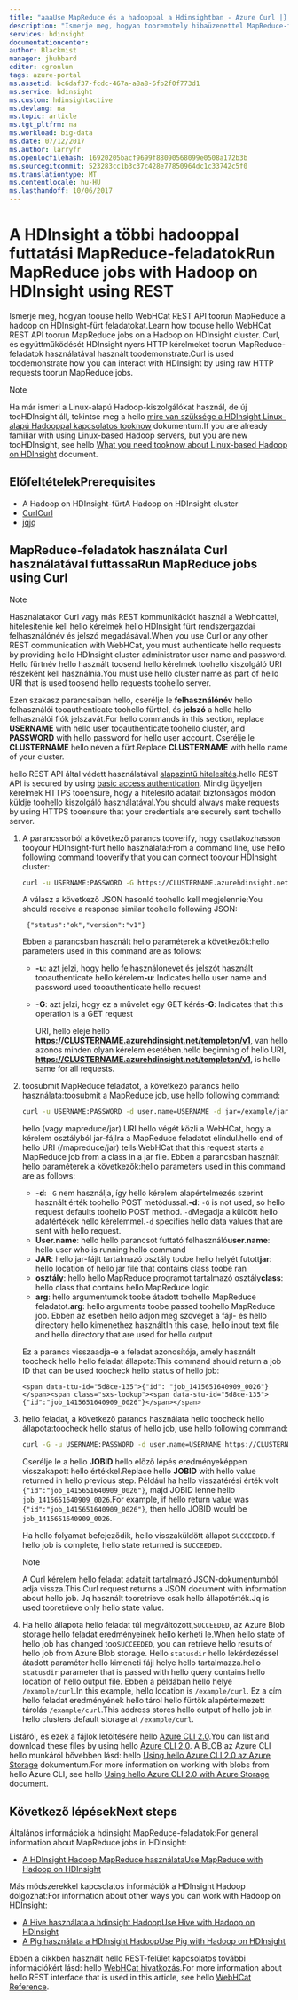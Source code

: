```yaml
---
title: "aaaUse MapReduce és a hadooppal a Hdinsightban - Azure Curl |} Microsoft Docs"
description: "Ismerje meg, hogyan tooremotely hibaüzenettel MapReduce-feladatok Hadoop on HDInsight használata Curl használatával."
services: hdinsight
documentationcenter: 
author: Blackmist
manager: jhubbard
editor: cgronlun
tags: azure-portal
ms.assetid: bc6daf37-fcdc-467a-a8a8-6fb2f0f773d1
ms.service: hdinsight
ms.custom: hdinsightactive
ms.devlang: na
ms.topic: article
ms.tgt_pltfrm: na
ms.workload: big-data
ms.date: 07/12/2017
ms.author: larryfr
ms.openlocfilehash: 16920205bacf9699f88090568099e0508a172b3b
ms.sourcegitcommit: 523283cc1b3c37c428e77850964dc1c33742c5f0
ms.translationtype: MT
ms.contentlocale: hu-HU
ms.lasthandoff: 10/06/2017
---
```

# <a name="run-mapreduce-jobs-with-hadoop-on-hdinsight-using-rest"></a><span data-ttu-id="5d8ce-103">A HDInsight a többi hadooppal futtatási MapReduce-feladatok</span><span class="sxs-lookup"><span data-stu-id="5d8ce-103">Run MapReduce jobs with Hadoop on HDInsight using REST</span></span>

<span data-ttu-id="5d8ce-104">Ismerje meg, hogyan toouse hello WebHCat REST API toorun MapReduce a hadoop on HDInsight-fürt feladatokat.</span><span class="sxs-lookup"><span data-stu-id="5d8ce-104">Learn how toouse hello WebHCat REST API toorun MapReduce jobs on a Hadoop on HDInsight cluster.</span></span> <span data-ttu-id="5d8ce-105">Curl, és együttműködését HDInsight nyers HTTP kérelmeket toorun MapReduce-feladatok használatával használt toodemonstrate.</span><span class="sxs-lookup"><span data-stu-id="5d8ce-105">Curl is used toodemonstrate how you can interact with HDInsight by using raw HTTP requests toorun MapReduce jobs.</span></span>

> [!NOTE]
> <span data-ttu-id="5d8ce-106">Ha már ismeri a Linux-alapú Hadoop-kiszolgálókat használ, de új tooHDInsight áll, tekintse meg a hello [mire van szüksége a HDInsight Linux-alapú Hadooppal kapcsolatos tooknow](hdinsight-hadoop-linux-information.md) dokumentum.</span><span class="sxs-lookup"><span data-stu-id="5d8ce-106">If you are already familiar with using Linux-based Hadoop servers, but you are new tooHDInsight, see hello [What you need tooknow about Linux-based Hadoop on HDInsight](hdinsight-hadoop-linux-information.md) document.</span></span>


## <span data-ttu-id="5d8ce-107"><a id="prereq"></a>Előfeltételek</span><span class="sxs-lookup"><span data-stu-id="5d8ce-107"><a id="prereq"></a>Prerequisites</span></span>

* <span data-ttu-id="5d8ce-108">A Hadoop on HDInsight-fürt</span><span class="sxs-lookup"><span data-stu-id="5d8ce-108">A Hadoop on HDInsight cluster</span></span>
* [<span data-ttu-id="5d8ce-109">Curl</span><span class="sxs-lookup"><span data-stu-id="5d8ce-109">Curl</span></span>](http://curl.haxx.se/)
* [<span data-ttu-id="5d8ce-110">jq</span><span class="sxs-lookup"><span data-stu-id="5d8ce-110">jq</span></span>](http://stedolan.github.io/jq/)

## <span data-ttu-id="5d8ce-111"><a id="curl"></a>MapReduce-feladatok használata Curl használatával futtassa</span><span class="sxs-lookup"><span data-stu-id="5d8ce-111"><a id="curl"></a>Run MapReduce jobs using Curl</span></span>

> [!NOTE]
> <span data-ttu-id="5d8ce-112">Használatakor Curl vagy más REST kommunikációt használ a Webhcattel, hitelesítenie kell hello kérelmek hello HDInsight fürt rendszergazdai felhasználónév és jelszó megadásával.</span><span class="sxs-lookup"><span data-stu-id="5d8ce-112">When you use Curl or any other REST communication with WebHCat, you must authenticate hello requests by providing hello HDInsight cluster administrator user name and password.</span></span> <span data-ttu-id="5d8ce-113">Hello fürtnév hello használt toosend hello kérelmek toohello kiszolgáló URI részeként kell használnia.</span><span class="sxs-lookup"><span data-stu-id="5d8ce-113">You must use hello cluster name as part of hello URI that is used toosend hello requests toohello server.</span></span>
>
> <span data-ttu-id="5d8ce-114">Ezen szakasz parancsaiban hello, cserélje le **felhasználónév** hello felhasználói tooauthenticate toohello fürttel, és **jelszó** a hello hello felhasználói fiók jelszavát.</span><span class="sxs-lookup"><span data-stu-id="5d8ce-114">For hello commands in this section, replace **USERNAME** with hello user tooauthenticate toohello cluster, and **PASSWORD** with hello password for hello user account.</span></span> <span data-ttu-id="5d8ce-115">Cserélje le **CLUSTERNAME** hello néven a fürt.</span><span class="sxs-lookup"><span data-stu-id="5d8ce-115">Replace **CLUSTERNAME** with hello name of your cluster.</span></span>
>
> <span data-ttu-id="5d8ce-116">hello REST API által védett használatával [alapszintű hitelesítés](http://en.wikipedia.org/wiki/Basic_access_authentication).</span><span class="sxs-lookup"><span data-stu-id="5d8ce-116">hello REST API is secured by using [basic access authentication](http://en.wikipedia.org/wiki/Basic_access_authentication).</span></span> <span data-ttu-id="5d8ce-117">Mindig ügyeljen kérelmek HTTPS tooensure, hogy a hitelesítő adatait biztonságos módon küldje toohello kiszolgáló használatával.</span><span class="sxs-lookup"><span data-stu-id="5d8ce-117">You should always make requests by using HTTPS tooensure that your credentials are securely sent toohello server.</span></span>


1. <span data-ttu-id="5d8ce-118">A parancssorból a következő parancs tooverify, hogy csatlakozhasson tooyour HDInsight-fürt hello használata:</span><span class="sxs-lookup"><span data-stu-id="5d8ce-118">From a command line, use hello following command tooverify that you can connect tooyour HDInsight cluster:</span></span>

    ```bash
    curl -u USERNAME:PASSWORD -G https://CLUSTERNAME.azurehdinsight.net/templeton/v1/status
    ```

    <span data-ttu-id="5d8ce-119">A válasz a következő JSON hasonló toohello kell megjelennie:</span><span class="sxs-lookup"><span data-stu-id="5d8ce-119">You should receive a response similar toohello following JSON:</span></span>

        {"status":"ok","version":"v1"}

    <span data-ttu-id="5d8ce-120">Ebben a parancsban használt hello paraméterek a következők:</span><span class="sxs-lookup"><span data-stu-id="5d8ce-120">hello parameters used in this command are as follows:</span></span>

   * <span data-ttu-id="5d8ce-121">**-u**: azt jelzi, hogy hello felhasználónevet és jelszót használt tooauthenticate hello kérelem</span><span class="sxs-lookup"><span data-stu-id="5d8ce-121">**-u**: Indicates hello user name and password used tooauthenticate hello request</span></span>
   * <span data-ttu-id="5d8ce-122">**-G**: azt jelzi, hogy ez a művelet egy GET kérés</span><span class="sxs-lookup"><span data-stu-id="5d8ce-122">**-G**: Indicates that this operation is a GET request</span></span>

     <span data-ttu-id="5d8ce-123">URI, hello eleje hello **https://CLUSTERNAME.azurehdinsight.net/templeton/v1**, van hello azonos minden olyan kérelem esetében.</span><span class="sxs-lookup"><span data-stu-id="5d8ce-123">hello beginning of hello URI, **https://CLUSTERNAME.azurehdinsight.net/templeton/v1**, is hello same for all requests.</span></span>

2. <span data-ttu-id="5d8ce-124">toosubmit MapReduce feladatot, a következő parancs hello használata:</span><span class="sxs-lookup"><span data-stu-id="5d8ce-124">toosubmit a MapReduce job, use hello following command:</span></span>

    ```bash
    curl -u USERNAME:PASSWORD -d user.name=USERNAME -d jar=/example/jars/hadoop-mapreduce-examples.jar -d class=wordcount -d arg=/example/data/gutenberg/davinci.txt -d arg=/example/data/CurlOut https://CLUSTERNAME.azurehdinsight.net/templeton/v1/mapreduce/jar
    ```

    <span data-ttu-id="5d8ce-125">hello (vagy mapreduce/jar) URI hello végét közli a WebHCat, hogy a kérelem osztályból jar-fájlra a MapReduce feladatot elindul.</span><span class="sxs-lookup"><span data-stu-id="5d8ce-125">hello end of hello URI (/mapreduce/jar) tells WebHCat that this request starts a MapReduce job from a class in a jar file.</span></span> <span data-ttu-id="5d8ce-126">Ebben a parancsban használt hello paraméterek a következők:</span><span class="sxs-lookup"><span data-stu-id="5d8ce-126">hello parameters used in this command are as follows:</span></span>

   * <span data-ttu-id="5d8ce-127">**-d**: `-G` nem használja, így hello kérelem alapértelmezés szerint használt érték toohello POST metódussal.</span><span class="sxs-lookup"><span data-stu-id="5d8ce-127">**-d**: `-G` is not used, so hello request defaults toohello POST method.</span></span> <span data-ttu-id="5d8ce-128">`-d`Megadja a küldött hello adatértékek hello kérelemmel.</span><span class="sxs-lookup"><span data-stu-id="5d8ce-128">`-d` specifies hello data values that are sent with hello request.</span></span>
    * <span data-ttu-id="5d8ce-129">**User.name**: hello hello parancsot futtató felhasználó</span><span class="sxs-lookup"><span data-stu-id="5d8ce-129">**user.name**: hello user who is running hello command</span></span>
    * <span data-ttu-id="5d8ce-130">**JAR**: hello jar-fájlt tartalmazó osztály toobe hello helyét futott</span><span class="sxs-lookup"><span data-stu-id="5d8ce-130">**jar**: hello location of hello jar file that contains class toobe ran</span></span>
    * <span data-ttu-id="5d8ce-131">**osztály**: hello hello MapReduce programot tartalmazó osztály</span><span class="sxs-lookup"><span data-stu-id="5d8ce-131">**class**: hello class that contains hello MapReduce logic</span></span>
    * <span data-ttu-id="5d8ce-132">**arg**: hello argumentumok toobe átadott toohello MapReduce feladatot.</span><span class="sxs-lookup"><span data-stu-id="5d8ce-132">**arg**: hello arguments toobe passed toohello MapReduce job.</span></span> <span data-ttu-id="5d8ce-133">Ebben az esetben hello adjon meg szöveget a fájl- és hello directory hello kimenethez használt</span><span class="sxs-lookup"><span data-stu-id="5d8ce-133">In this case, hello input text file and hello directory that are used for hello output</span></span>

     <span data-ttu-id="5d8ce-134">Ez a parancs visszaadja-e a feladat azonosítója, amely használt toocheck hello hello feladat állapota:</span><span class="sxs-lookup"><span data-stu-id="5d8ce-134">This command should return a job ID that can be used toocheck hello status of hello job:</span></span>

       <span data-ttu-id="5d8ce-135">{"id": "job_1415651640909_0026"}</span><span class="sxs-lookup"><span data-stu-id="5d8ce-135">{"id":"job_1415651640909_0026"}</span></span>

3. <span data-ttu-id="5d8ce-136">hello feladat, a következő parancs használata hello toocheck hello állapota:</span><span class="sxs-lookup"><span data-stu-id="5d8ce-136">toocheck hello status of hello job, use hello following command:</span></span>

    ```bash
    curl -G -u USERNAME:PASSWORD -d user.name=USERNAME https://CLUSTERNAME.azurehdinsight.net/templeton/v1/jobs/JOBID | jq .status.state
    ```

    <span data-ttu-id="5d8ce-137">Cserélje le a hello **JOBID** hello előző lépés eredményeképpen visszakapott hello értékkel.</span><span class="sxs-lookup"><span data-stu-id="5d8ce-137">Replace hello **JOBID** with hello value returned in hello previous step.</span></span> <span data-ttu-id="5d8ce-138">Például ha hello visszatérési érték volt `{"id":"job_1415651640909_0026"}`, majd JOBID lenne hello `job_1415651640909_0026`.</span><span class="sxs-lookup"><span data-stu-id="5d8ce-138">For example, if hello return value was `{"id":"job_1415651640909_0026"}`, then hello JOBID would be `job_1415651640909_0026`.</span></span>

    <span data-ttu-id="5d8ce-139">Ha hello folyamat befejeződik, hello visszaküldött állapot `SUCCEEDED`.</span><span class="sxs-lookup"><span data-stu-id="5d8ce-139">If hello job is complete, hello state returned is `SUCCEEDED`.</span></span>

   > [!NOTE]
   > <span data-ttu-id="5d8ce-140">A Curl kérelem hello feladat adatait tartalmazó JSON-dokumentumból adja vissza.</span><span class="sxs-lookup"><span data-stu-id="5d8ce-140">This Curl request returns a JSON document with information about hello job.</span></span> <span data-ttu-id="5d8ce-141">Jq használt tooretrieve csak hello állapotérték.</span><span class="sxs-lookup"><span data-stu-id="5d8ce-141">Jq is used tooretrieve only hello state value.</span></span>

4. <span data-ttu-id="5d8ce-142">Ha hello állapota hello feladat túl megváltozott,`SUCCEEDED`, az Azure Blob storage hello feladat eredményeinek hello kérheti le.</span><span class="sxs-lookup"><span data-stu-id="5d8ce-142">When hello state of hello job has changed too`SUCCEEDED`, you can retrieve hello results of hello job from Azure Blob storage.</span></span> <span data-ttu-id="5d8ce-143">Hello `statusdir` hello lekérdezéssel átadott paraméter hello kimeneti fájl helye hello tartalmazza.</span><span class="sxs-lookup"><span data-stu-id="5d8ce-143">hello `statusdir` parameter that is passed with hello query contains hello location of hello output file.</span></span> <span data-ttu-id="5d8ce-144">Ebben a példában hello helye `/example/curl`.</span><span class="sxs-lookup"><span data-stu-id="5d8ce-144">In this example, hello location is `/example/curl`.</span></span> <span data-ttu-id="5d8ce-145">Ez a cím hello feladat eredményének hello tárol hello fürtök alapértelmezett tárolás `/example/curl`.</span><span class="sxs-lookup"><span data-stu-id="5d8ce-145">This address stores hello output of hello job in hello clusters default storage at `/example/curl`.</span></span>

<span data-ttu-id="5d8ce-146">Listáról, és ezek a fájlok letöltésére hello [Azure CLI 2.0](https://docs.microsoft.com/cli/azure/install-azure-cli).</span><span class="sxs-lookup"><span data-stu-id="5d8ce-146">You can list and download these files by using hello [Azure CLI 2.0](https://docs.microsoft.com/cli/azure/install-azure-cli).</span></span> <span data-ttu-id="5d8ce-147">A BLOB az Azure CLI hello munkáról bővebben lásd: hello [Using hello Azure CLI 2.0 az Azure Storage](../storage/common/storage-azure-cli.md#create-and-manage-blobs) dokumentum.</span><span class="sxs-lookup"><span data-stu-id="5d8ce-147">For more information on working with blobs from hello Azure CLI, see hello [Using hello Azure CLI 2.0 with Azure Storage](../storage/common/storage-azure-cli.md#create-and-manage-blobs) document.</span></span>

## <span data-ttu-id="5d8ce-148"><a id="nextsteps"></a>Következő lépések</span><span class="sxs-lookup"><span data-stu-id="5d8ce-148"><a id="nextsteps"></a>Next steps</span></span>

<span data-ttu-id="5d8ce-149">Általános információk a hdinsight MapReduce-feladatok:</span><span class="sxs-lookup"><span data-stu-id="5d8ce-149">For general information about MapReduce jobs in HDInsight:</span></span>

* [<span data-ttu-id="5d8ce-150">A HDInsight Hadoop MapReduce használata</span><span class="sxs-lookup"><span data-stu-id="5d8ce-150">Use MapReduce with Hadoop on HDInsight</span></span>](hdinsight-use-mapreduce.md)

<span data-ttu-id="5d8ce-151">Más módszerekkel kapcsolatos információk a HDInsight Hadoop dolgozhat:</span><span class="sxs-lookup"><span data-stu-id="5d8ce-151">For information about other ways you can work with Hadoop on HDInsight:</span></span>

* [<span data-ttu-id="5d8ce-152">A Hive használata a hdinsight Hadoop</span><span class="sxs-lookup"><span data-stu-id="5d8ce-152">Use Hive with Hadoop on HDInsight</span></span>](hdinsight-use-hive.md)
* [<span data-ttu-id="5d8ce-153">A Pig használata a HDInsight Hadoop</span><span class="sxs-lookup"><span data-stu-id="5d8ce-153">Use Pig with Hadoop on HDInsight</span></span>](hdinsight-use-pig.md)

<span data-ttu-id="5d8ce-154">Ebben a cikkben használt hello REST-felület kapcsolatos további információkért lásd: hello [WebHCat hivatkozás](https://cwiki.apache.org/confluence/display/Hive/WebHCat+Reference).</span><span class="sxs-lookup"><span data-stu-id="5d8ce-154">For more information about hello REST interface that is used in this article, see hello [WebHCat Reference](https://cwiki.apache.org/confluence/display/Hive/WebHCat+Reference).</span></span>
